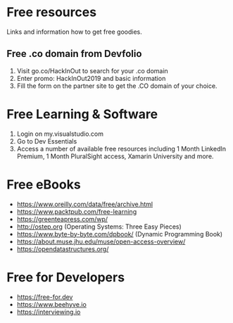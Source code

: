# Free resources
Links and information how to get free goodies.

## Free .co domain from Devfolio

1. Visit go.co/HackInOut to search for your .co domain
2. Enter promo: HackInOut2019 and basic information
3. Fill the form on the partner site to get the .CO domain of your choice.

# Free Learning & Software
1. Login on my.visualstudio.com
2. Go to Dev Essentials
3. Access a number of available free resources including 1 Month LinkedIn Premium, 1 Month PluralSight access, Xamarin University and more.


# Free eBooks
- https://www.oreilly.com/data/free/archive.html
- https://www.packtpub.com/free-learning
- https://greenteapress.com/wp/
- http://ostep.org (Operating Systems: Three Easy Pieces)
- https://www.byte-by-byte.com/dpbook/ (Dynamic Programming Book)
- https://about.muse.jhu.edu/muse/open-access-overview/
- https://opendatastructures.org/

# Free for Developers
- https://free-for.dev
- https://www.beehyve.io
- https://interviewing.io
